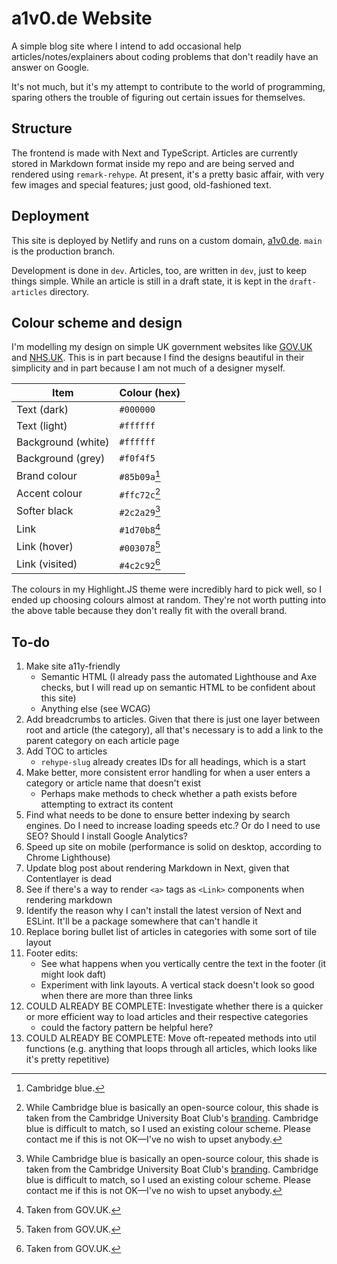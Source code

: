 # a1v0.de Website

A simple blog site where I intend to add occasional help articles/notes/explainers about coding problems that don't readily have an answer on Google.

It's not much, but it's my attempt to contribute to the world of programming, sparing others the trouble of figuring out certain issues for themselves.

## Structure

The frontend is made with Next and TypeScript. Articles are currently stored in Markdown format inside my repo and are being served and rendered using `remark-rehype`. At present, it's a pretty basic affair, with very few images and special features; just good, old-fashioned text.

## Deployment

This site is deployed by Netlify and runs on a custom domain, [a1v0.de](https://a1v0.de). `main` is the production branch.

Development is done in `dev`. Articles, too, are written in `dev`, just to keep things simple. While an article is still in a draft state, it is kept in the `draft-articles` directory.

## Colour scheme and design

I'm modelling my design on simple UK government websites like [GOV.UK](https://www.gov.uk/) and [NHS.UK](https://www.nhs.uk/). This is in part because I find the designs beautiful in their simplicity and in part because I am not much of a designer myself.

| **Item**           | **Colour (hex)** |
| ------------------ | ---------------- |
| Text (dark)        | `#000000`        |
| Text (light)       | `#ffffff`        |
| Background (white) | `#ffffff`        |
| Background (grey)  | `#f0f4f5`        |
| Brand colour       | `#85b09a`[^1]    |
| Accent colour      | `#ffc72c`[^2]    |
| Softer black       | `#2c2a29`[^2]    |
| Link               | `#1d70b8`[^3]    |
| Link (hover)       | `#003078`[^3]    |
| Link (visited)     | `#4c2c92`[^3]    |

The colours in my Highlight.JS theme were incredibly hard to pick well, so I ended up choosing colours almost at random. They're not worth putting into the above table because they don't really fit with the overall brand.

[^1]: Cambridge blue.
[^2]: While Cambridge blue is basically an open-source colour, this shade is taken from the Cambridge University Boat Club's [branding](https://cubc.org.uk/app/uploads/2020/08/CUBC-Brand-Guidelines.pdf). Cambridge blue is difficult to match, so I used an existing colour scheme. Please contact me if this is not OK&mdash;I've no wish to upset anybody.
[^3]: Taken from GOV.UK.

## To-do

1. Make site a11y-friendly
    - Semantic HTML (I already pass the automated Lighthouse and Axe checks, but I will read up on semantic HTML to be confident about this site)
    - Anything else (see WCAG)
2. Add breadcrumbs to articles. Given that there is just one layer between root and article (the category), all that's necessary is to add a link to the parent category on each article page
3. Add TOC to articles
    - `rehype-slug` already creates IDs for all headings, which is a start
4. Make better, more consistent error handling for when a user enters a category or article name that doesn't exist
    - Perhaps make methods to check whether a path exists before attempting to extract its content
5. Find what needs to be done to ensure better indexing by search engines. Do I need to increase loading speeds etc.? Or do I need to use SEO? Should I install Google Analytics?
6. Speed up site on mobile (performance is solid on desktop, according to Chrome Lighthouse)
7. Update blog post about rendering Markdown in Next, given that Contentlayer is dead
8. See if there's a way to render `<a>` tags as `<Link>` components when rendering markdown
9. Identify the reason why I can't install the latest version of Next and ESLint. It'll be a package somewhere that can't handle it
10. Replace boring bullet list of articles in categories with some sort of tile layout
11. Footer edits:
    - See what happens when you vertically centre the text in the footer (it might look daft)
    - Experiment with link layouts. A vertical stack doesn't look so good when there are more than three links
12. COULD ALREADY BE COMPLETE: Investigate whether there is a quicker or more efficient way to load articles and their respective categories
    - could the factory pattern be helpful here?
13. COULD ALREADY BE COMPLETE: Move oft-repeated methods into util functions (e.g. anything that loops through all articles, which looks like it's pretty repetitive)
